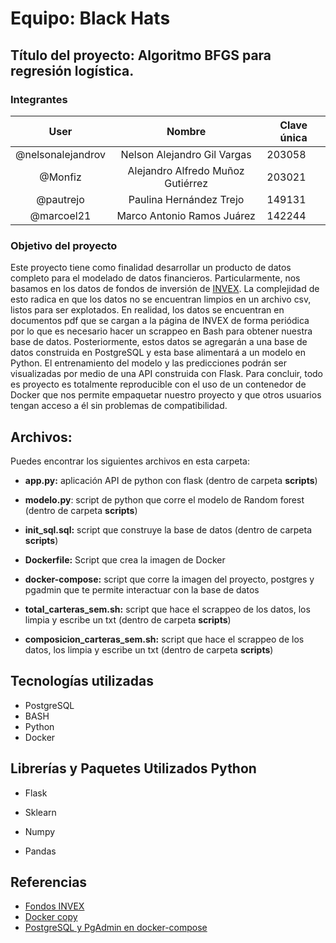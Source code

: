 # Equipo: Black Hats

## **Título del proyecto**: Algoritmo BFGS para regresión logística. 

### Integrantes

|       User        |              Nombre               | Clave única |
| :---------------: | :-------------------------------: | ----------- |
| @nelsonalejandrov |    Nelson Alejandro Gil Vargas    | 203058      |
|      @Monfiz      | Alejandro Alfredo Muñoz Gutiérrez | 203021      |
|     @pautrejo     |      Paulina Hernández Trejo      | 149131      |
|    @marcoel21     |    Marco Antonio Ramos Juárez     | 142244      |

### **Objetivo del proyecto**
Este proyecto tiene como finalidad desarrollar un producto de datos completo para el modelado de datos financieros. Particularmente, nos basamos en los datos de fondos de inversión de [INVEX]( https://invex.com/Personas/Inversiones/Fondos-de-inversion). La complejidad de esto radica en que los datos no se encuentran limpios en un archivo csv, listos para ser explotados. En realidad, los datos se encuentran en documentos pdf que se cargan a la página de INVEX de forma periódica por lo que es necesario hacer un scrappeo en Bash para obtener nuestra base de datos. Posteriormente, estos datos se agregarán a una base de datos construida en PostgreSQL y esta base alimentará a un modelo en Python. El entrenamiento del modelo y las predicciones podrán ser visualizadas por medio de una API construida con Flask. Para concluir, todo es proyecto  es totalmente reproducible con el uso de un contenedor de Docker que nos permite empaquetar nuestro proyecto y que otros usuarios tengan acceso a él sin problemas de compatibilidad.



## Archivos:

Puedes encontrar los siguientes archivos en esta carpeta: 

* **app.py:** aplicación API de python con flask  (dentro de carpeta **scripts**)

* **modelo.py**: script de python que corre el modelo de Random forest (dentro de carpeta **scripts**)

* **init_sql.sql:** script que construye la base de datos  (dentro de carpeta **scripts**)
* **Dockerfile:** Script que crea la imagen de Docker 
* **docker-compose:** script que corre la imagen del proyecto, postgres y pgadmin que te permite interactuar con la base de datos
* **total_carteras_sem.sh:** script que hace el scrappeo de los datos, los limpia y escribe un txt  (dentro de carpeta **scripts**)
* **composicion_carteras_sem.sh:** script que hace el scrappeo de los datos, los limpia y escribe un txt  (dentro de carpeta **scripts**)



##  Tecnologías utilizadas

* PostgreSQL
* BASH
* Python
* Docker

## Librerías y Paquetes Utilizados Python

- Flask

- Sklearn

- Numpy

- Pandas

  

## Referencias 

* [Fondos INVEX]( https://invex.com/Personas/Inversiones/Fondos-de-inversion)
* [Docker copy](https://docs.docker.com/develop/develop-images/dockerfile_best-practices/)
* [PostgreSQL y PgAdmin en docker-compose](https://www.youtube.com/watch?v=uKlRp6CqpDg&t=679s)

